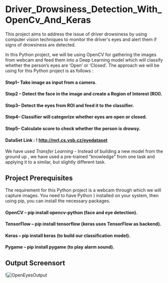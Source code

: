 # Driver_Drowsiness_Detection_With_OpenCv_And_Keras

This project aims to address the issue of driver drowsiness by using computer vision techniques to monitor the driver's eyes and alert them if signs of drowsiness are detected.  

In this Python project, we will be using OpenCV for gathering the images from webcam and feed them into a Deep Learning model which will classify whether the person’s eyes are ‘Open’ or ‘Closed’. The approach we will be using for this Python project is as follows :
#### Step1– Take image as input from a camera.
#### Step2 – Detect the face in the image and create a Region of Interest (ROI).
#### Step3– Detect the eyes from ROI and feed it to the classifier.
#### Step4– Classifier will categorize whether eyes are open or closed.
#### Step5– Calculate score to check whether the person is drowsy.



#### DataSet Link : ! http://mrl.cs.vsb.cz/eyedataset




We have used *Transfer Learning* - Instead of building a new model from the ground up , we have used  a pre-trained "knowledge" from one task and applying it to a similar, but slightly different task.




## Project Prerequisites
The requirement for this Python project is a webcam through which we will capture images. You need to have Python ) installed on your system, then using pip, you can install the necessary packages.

#### OpenCV – pip install opencv-python (face and eye detection).
#### TensorFlow – pip install tensorflow (keras uses TensorFlow as backend).
#### Keras – pip install keras (to build our classification model).
#### Pygame – pip install pygame (to play alarm sound).


## Output Screensort
 !![OpenEyesOutput](https://github.com/radhika3131/Driver_Drowsiness_Detection_Using_DL/assets/102825662/c20b71f2-e3f7-4f9b-b297-7fc0bfaaa966)

